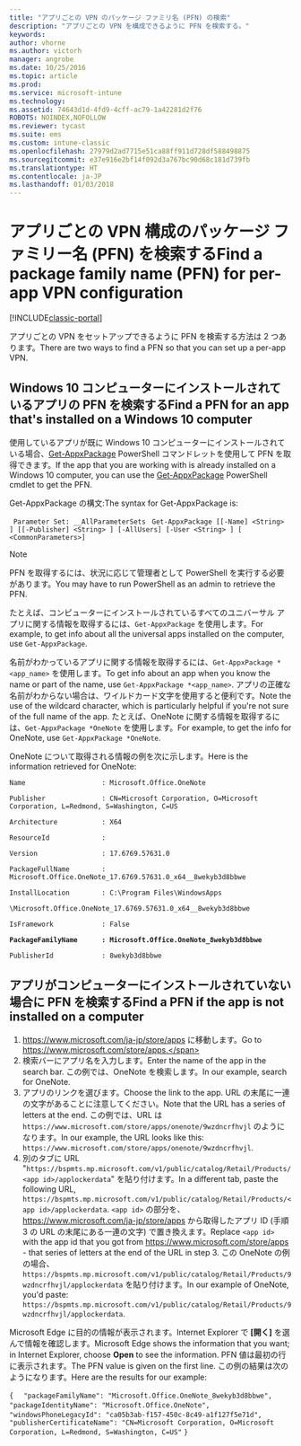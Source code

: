 ```yaml
---
title: "アプリごとの VPN のパッケージ ファミリ名 (PFN) の検索"
description: "アプリごとの VPN を構成できるように PFN を検索する。"
keywords: 
author: vhorne
ms.author: victorh
manager: angrobe
ms.date: 10/25/2016
ms.topic: article
ms.prod: 
ms.service: microsoft-intune
ms.technology: 
ms.assetid: 74643d1d-4fd9-4cff-ac79-1a42281d2f76
ROBOTS: NOINDEX,NOFOLLOW
ms.reviewer: tycast
ms.suite: ems
ms.custom: intune-classic
ms.openlocfilehash: 27979d2ad7715e51ca88ff911d728df588498875
ms.sourcegitcommit: e37e916e2bf14f092d3a767bc90d68c181d739fb
ms.translationtype: HT
ms.contentlocale: ja-JP
ms.lasthandoff: 01/03/2018
---
```

# <a name="find-a-package-family-name-pfn-for-per-app-vpn-configuration"></a><span data-ttu-id="4caf5-103">アプリごとの VPN 構成のパッケージ ファミリー名 (PFN) を検索する</span><span class="sxs-lookup"><span data-stu-id="4caf5-103">Find a package family name (PFN) for per-app VPN configuration</span></span>

[!INCLUDE[classic-portal](../includes/classic-portal.md)]

<span data-ttu-id="4caf5-104">アプリごとの VPN をセットアップできるように PFN を検索する方法は 2 つあります。</span><span class="sxs-lookup"><span data-stu-id="4caf5-104">There are two ways to find a PFN so that you can set up a per-app VPN.</span></span>

## <a name="find-a-pfn-for-an-app-thats-installed-on-a-windows-10-computer"></a><span data-ttu-id="4caf5-105">Windows 10 コンピューターにインストールされているアプリの PFN を検索する</span><span class="sxs-lookup"><span data-stu-id="4caf5-105">Find a PFN for an app that's installed on a Windows 10 computer</span></span>

<span data-ttu-id="4caf5-106">使用しているアプリが既に Windows 10 コンピューターにインストールされている場合、[Get-AppxPackage](https://technet.microsoft.com/library/hh856044.aspx) PowerShell コマンドレットを使用して PFN を取得できます。</span><span class="sxs-lookup"><span data-stu-id="4caf5-106">If the app that you are working with is already installed on a Windows 10 computer, you can use the [Get-AppxPackage](https://technet.microsoft.com/library/hh856044.aspx) PowerShell cmdlet to get the PFN.</span></span>

<span data-ttu-id="4caf5-107">Get-AppxPackage の構文:</span><span class="sxs-lookup"><span data-stu-id="4caf5-107">The syntax for Get-AppxPackage is:</span></span>

` Parameter Set: __AllParameterSets`
` Get-AppxPackage [[-Name] <String> ] [[-Publisher] <String> ] [-AllUsers] [-User <String> ] [ <CommonParameters>]`

> [!NOTE]
> <span data-ttu-id="4caf5-108">PFN を取得するには、状況に応じて管理者として PowerShell を実行する必要があります。</span><span class="sxs-lookup"><span data-stu-id="4caf5-108">You may have to run PowerShell as an admin to retrieve the PFN.</span></span>

<span data-ttu-id="4caf5-109">たとえば、コンピューターにインストールされているすべてのユニバーサル アプリに関する情報を取得するには、`Get-AppxPackage` を使用します。</span><span class="sxs-lookup"><span data-stu-id="4caf5-109">For example, to get info about all the universal apps installed on the computer, use `Get-AppxPackage`.</span></span>

<span data-ttu-id="4caf5-110">名前がわかっているアプリに関する情報を取得するには、`Get-AppxPackage *<app_name>` を使用します。</span><span class="sxs-lookup"><span data-stu-id="4caf5-110">To get info about an app when you know the name or part of the name, use `Get-AppxPackage *<app_name>`.</span></span> <span data-ttu-id="4caf5-111">アプリの正確な名前がわからない場合は、ワイルドカード文字を使用すると便利です。</span><span class="sxs-lookup"><span data-stu-id="4caf5-111">Note the use of the wildcard character, which is particularly helpful if you're not sure of the full name of the app.</span></span> <span data-ttu-id="4caf5-112">たとえば、OneNote に関する情報を取得するには、`Get-AppxPackage *OneNote` を使用します。</span><span class="sxs-lookup"><span data-stu-id="4caf5-112">For example, to get the info for OneNote, use `Get-AppxPackage *OneNote`.</span></span>


<span data-ttu-id="4caf5-113">OneNote について取得される情報の例を次に示します。</span><span class="sxs-lookup"><span data-stu-id="4caf5-113">Here is the information retrieved for OneNote:</span></span>

`Name                   : Microsoft.Office.OneNote`

`Publisher              : CN=Microsoft Corporation, O=Microsoft Corporation, L=Redmond, S=Washington, C=US`

`Architecture           : X64`

`ResourceId             :`

`Version                : 17.6769.57631.0`

`PackageFullName        : Microsoft.Office.OneNote_17.6769.57631.0_x64__8wekyb3d8bbwe`

`InstallLocation        : C:\Program Files\WindowsApps`

`\Microsoft.Office.OneNote_17.6769.57631.0_x64__8wekyb3d8bbwe`

`IsFramework            : False`

**`PackageFamilyName      : Microsoft.Office.OneNote_8wekyb3d8bbwe`**

`PublisherId            : 8wekyb3d8bbwe`



## <a name="find-a-pfn-if-the-app-is-not-installed-on-a-computer"></a><span data-ttu-id="4caf5-114">アプリがコンピューターにインストールされていない場合に PFN を検索する</span><span class="sxs-lookup"><span data-stu-id="4caf5-114">Find a PFN if the app is not installed on a computer</span></span>

1.  <span data-ttu-id="4caf5-115">https://www.microsoft.com/ja-jp/store/apps に移動します。</span><span class="sxs-lookup"><span data-stu-id="4caf5-115">Go to https://www.microsoft.com/store/apps.</span></span>
2.  <span data-ttu-id="4caf5-116">検索バーにアプリ名を入力します。</span><span class="sxs-lookup"><span data-stu-id="4caf5-116">Enter the name of the app in the search bar.</span></span> <span data-ttu-id="4caf5-117">この例では、OneNote を検索します。</span><span class="sxs-lookup"><span data-stu-id="4caf5-117">In our example, search for OneNote.</span></span>
3.  <span data-ttu-id="4caf5-118">アプリのリンクを選びます。</span><span class="sxs-lookup"><span data-stu-id="4caf5-118">Choose the link to the app.</span></span> <span data-ttu-id="4caf5-119">URL の末尾に一連の文字があることに注意してください。</span><span class="sxs-lookup"><span data-stu-id="4caf5-119">Note that the URL has a series of letters at the end.</span></span> <span data-ttu-id="4caf5-120">この例では、URL は `https://www.microsoft.com/store/apps/onenote/9wzdncrfhvjl` のようになります。</span><span class="sxs-lookup"><span data-stu-id="4caf5-120">In our example, the URL looks like this: `https://www.microsoft.com/store/apps/onenote/9wzdncrfhvjl`.</span></span>
4.  <span data-ttu-id="4caf5-121">別のタブに URL "`https://bspmts.mp.microsoft.com/v1/public/catalog/Retail/Products/<app id>/applockerdata`" を貼り付けます。</span><span class="sxs-lookup"><span data-stu-id="4caf5-121">In a different tab, paste the following URL, `https://bspmts.mp.microsoft.com/v1/public/catalog/Retail/Products/<app id>/applockerdata`.</span></span> <span data-ttu-id="4caf5-122">`<app id>` の部分を、https://www.microsoft.com/ja-jp/store/apps から取得したアプリ ID (手順 3 の URL の末尾にある一連の文字) で置き換えます。</span><span class="sxs-lookup"><span data-stu-id="4caf5-122">Replace `<app id>` with the app id that you got from https://www.microsoft.com/store/apps - that series of letters at the end of the URL in step 3.</span></span> <span data-ttu-id="4caf5-123">この OneNote の例の場合、`https://bspmts.mp.microsoft.com/v1/public/catalog/Retail/Products/9wzdncrfhvjl/applockerdata` を貼り付けます。</span><span class="sxs-lookup"><span data-stu-id="4caf5-123">In our example of OneNote, you'd paste: `https://bspmts.mp.microsoft.com/v1/public/catalog/Retail/Products/9wzdncrfhvjl/applockerdata`.</span></span>

<span data-ttu-id="4caf5-124">Microsoft Edge に目的の情報が表示されます。Internet Explorer で **[開く]** を選んで情報を確認します。</span><span class="sxs-lookup"><span data-stu-id="4caf5-124">Microsoft Edge shows the information that you want; in Internet Explorer, choose **Open** to see the information.</span></span> <span data-ttu-id="4caf5-125">PFN 値は最初の行に表示されます。</span><span class="sxs-lookup"><span data-stu-id="4caf5-125">The PFN value is given on the first line.</span></span> <span data-ttu-id="4caf5-126">この例の結果は次のようになります。</span><span class="sxs-lookup"><span data-stu-id="4caf5-126">Here are the results for our example:</span></span>


`{`
`  "packageFamilyName": "Microsoft.Office.OneNote_8wekyb3d8bbwe",`
`  "packageIdentityName": "Microsoft.Office.OneNote",`
`  "windowsPhoneLegacyId": "ca05b3ab-f157-450c-8c49-a1f127f5e71d",`
`  "publisherCertificateName": "CN=Microsoft Corporation, O=Microsoft Corporation, L=Redmond, S=Washington, C=US"`
`}`
